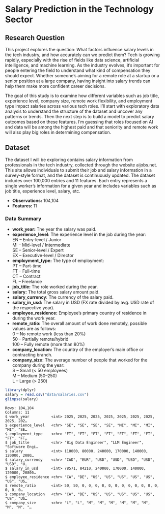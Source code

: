 # Salary Prediction in the Technology Sector

## Research Question

This project explores the question: What factors influence salary levels
in the tech industry, and how accurately can we predict them? Tech is
growing rapidly, especially with the rise of fields like data science,
artificial intelligence, and machine learning. As the industry evolves,
it’s important for people entering the field to understand what kind of
compensation they should expect. Whether someone’s aiming for a remote
role at a startup or a senior position at a large company, having
insight into salary trends can help them make more confident career
decisions.

The goal of this study is to examine how different variables such as job
title, experience level, company size, remote work flexibility, and
employment type impact salaries across various tech roles. I’ll start
with exploratory data analysis to understand the structure of the
dataset and uncover any patterns or trends. Then the next step is to
build a model to predict salary outcomes based on these features. I’m
guessing that roles focused on AI and data will be among the highest
paid and that seniority and remote work will also play big roles in
determining compensation.

## Dataset

The dataset I will be exploring contains salary information from
professionals in the tech industry, collected through the website
aijobs.net. This site allows individuals to submit their job and salary
information in a survey-style format, and the dataset is continuously
updated. The dataset includes over 100,000 entries and 11 features. Each
entry represents a single worker’s information for a given year and
includes variables such as job title, experience level, salary, etc.

-   **Observations:** 104,104
-   **Features:** 11

### Data Summary

-   **work_year:** The year the salary was paid.
-   **experience_level:** The experience level in the job during the
    year:<br>EN – Entry-level / Junior<br>MI – Mid-level /
    Intermediate<br>SE – Senior-level / Expert<br>EX – Executive-level /
    Director
-   **employment_type:** The type of employment:<br>PT – Part-time<br>FT
    – Full-time<br>CT – Contract<br>FL – Freelance
-   **job_title:** The role worked during the year.
-   **salary:** The total gross salary amount paid.
-   **salary_currency:** The currency of the salary paid.
-   **salary_in_usd:** The salary in USD (FX rate divided by avg. USD
    rate of the respective year).
-   **employee_residence:** Employee’s primary country of residence in
    during the work year.
-   **remote_ratio:** The overall amount of work done remotely, possible
    values are as follows:<br>0 – No remote work (less than 20%) <br>50
    – Partially remote/hybrid<br>100 – Fully remote (more than 80%)
-   **company_location:** The country of the employer’s main office or
    contracting branch.
-   **company_size:** The average number of people that worked for the
    company during the year: <br>S – Small (\< 50 employees)<br>M –
    Medium (50–250)<br>L – Large (\> 250)

``` r
library(dplyr)
salary = read.csv("data/salaries.csv")
glimpse(salary)
```

    Rows: 104,104
    Columns: 11
    $ work_year          <int> 2025, 2025, 2025, 2025, 2025, 2025, 2025, 2025, 202…
    $ experience_level   <chr> "SE", "SE", "SE", "SE", "MI", "MI", "MI", "MI", "SE…
    $ employment_type    <chr> "FT", "FT", "FT", "FT", "FT", "FT", "FT", "FT", "FT…
    $ job_title          <chr> "Big Data Engineer", "LLM Engineer", "Software Engi…
    $ salary             <int> 110000, 80000, 240000, 170000, 140000, 120000, 2080…
    $ salary_currency    <chr> "CAD", "EUR", "USD", "USD", "USD", "USD", "USD", "U…
    $ salary_in_usd      <int> 78571, 84210, 240000, 170000, 140000, 120000, 20800…
    $ employee_residence <chr> "CA", "DE", "US", "US", "US", "US", "US", "US", "US…
    $ remote_ratio       <int> 50, 50, 0, 0, 0, 0, 0, 0, 0, 0, 0, 0, 0, 0, 0, 0, 0…
    $ company_location   <chr> "CA", "DE", "US", "US", "US", "US", "US", "US", "US…
    $ company_size       <chr> "L", "L", "M", "M", "M", "M", "M", "M", "M", "M", "…
